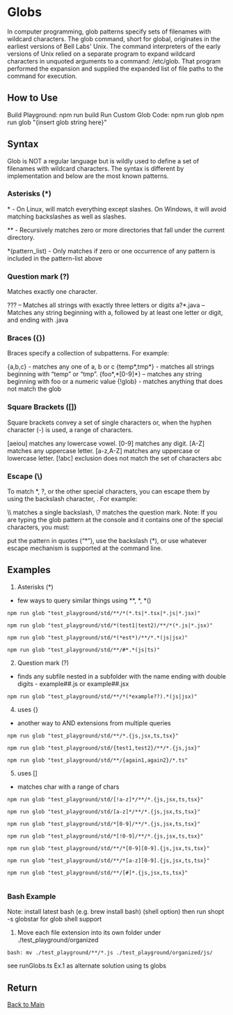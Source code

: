 # Globs

In computer programming, glob patterns specify sets of filenames with wildcard characters. The glob command, short for global, originates in the earliest versions of Bell Labs' Unix. The command interpreters of the early versions of Unix relied on a separate program to expand wildcard characters in unquoted arguments to a command: /etc/glob. That program performed the expansion and supplied the expanded list of file paths to the command for execution.

## How to Use

Build Playground: npm run build
Run Custom Glob Code: npm run glob
npm run glob "{insert glob string here}"

## Syntax

Glob is NOT a regular language but is wildly used to define a set of filenames with wildcard characters. The syntax is different by implementation and below are the most known patterns.

### Asterisks (\*)

\* - On Linux, will match everything except slashes. On Windows, it will avoid matching backslashes as well as slashes.

\*\* - Recursively matches zero or more directories that fall under the current directory.

\*(pattern_list) - Only matches if zero or one occurrence of any pattern is included in the pattern-list above

### Question mark (?)

Matches exactly one character.

??? – Matches all strings with exactly three letters or digits
a?\*.java – Matches any string beginning with a, followed by at least one letter or digit, and ending with .java

### Braces ({})

Braces specify a collection of subpatterns. For example:

{a,b,c} - matches any one of a, b or c
{temp*,tmp*} - matches all strings beginning with “temp” or “tmp”.
{foo\*,\*[0-9]\*} – matches any string beginning with foo or a numeric value
{!glob} - matches anything that does not match the glob

### Square Brackets ([])

Square brackets convey a set of single characters or, when the hyphen character (-) is used, a range of characters.

[aeiou] matches any lowercase vowel.
[0-9] matches any digit.
[A-Z] matches any uppercase letter.
[a-z,A-Z] matches any uppercase or lowercase letter.
[!abc] exclusion does not match the set of characters abc

### Escape (\\)

To match \*, ?, or the other special characters, you can escape them by using the backslash character, \. For example:

\\\\ matches a single backslash,
\\? matches the question mark.
Note: If you are typing the glob pattern at the console and it contains one of the special characters, you must:

put the pattern in quotes (“\*”),
use the backslash (\*),
or use whatever escape mechanism is supported at the command line.

## Examples

1. Asterisks (\*)

- few ways to query similar things using \*\*, \*, \*()

```
npm run glob "test_playground/std/**/*(*.ts|*.tsx|*.js|*.jsx)"

npm run glob "test_playground/std/*(test1|test2)/**/*(*.js|*.jsx)"

npm run glob "test_playground/std/*(*est*)/**/*.*(js|jsx)"

npm run glob "test_playground/std/**/#*.*(js|ts)"

```

2. Question mark (?)

- finds any subfile nested in a subfolder with the name ending with double digits - example##.js or example##.jsx

```
npm run glob "test_playground/std/**/*(*example??).*(js|jsx)"
```

4. uses {}

- another way to AND extensions from multiple queries

```
npm run glob "test_playground/std/**/*.{js,jsx,ts,tsx}"

npm run glob "test_playground/std/{test1,test2}/**/*.{js,jsx}"

npm run glob "test_playground/std/**/{again1,again2}/*.ts"
```

5. uses []

- matches char with a range of chars

```
npm run glob "test_playground/std/[!a-z]*/**/*.{js,jsx,ts,tsx}"

npm run glob "test_playground/std/[a-z]*/**/*.{js,jsx,ts,tsx}"

npm run glob "test_playground/std/*[0-9]/**/*.{js,jsx,ts,tsx}"

npm run glob "test_playground/std/*[!0-9]/**/*.{js,jsx,ts,tsx}"

npm run glob "test_playground/std/**/*[0-9][0-9].{js,jsx,ts,tsx}"

npm run glob "test_playground/std/**/*[a-z][0-9].{js,jsx,ts,tsx}"

npm run glob "test_playground/std/**/[#]*.{js,jsx,ts,tsx}"


```

### Bash Example

Note: install latest bash (e.g. brew install bash)
(shell option)
then run shopt -s globstar
for glob shell support

1. Move each file extension into its own folder under ./test_playground/organized

```
bash: mv ./test_playground/**/*.js ./test_playground/organized/js/
```

see runGlobs.ts Ex.1 as alternate solution using ts globs

## Return

[Back to Main](./README.md)
